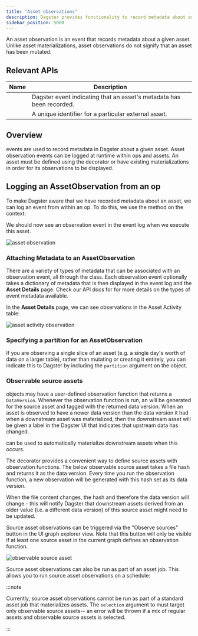 ```yaml
---
title: "Asset observations"
description: Dagster provides functionality to record metadata about assets.
sidebar_position: 5000
---
```


An asset observation is an event that records metadata about a given asset. Unlike asset materializations, asset observations do not signify that an asset has been mutated.

## Relevant APIs

| Name                                   | Description                                                          |
| -------------------------------------- | -------------------------------------------------------------------- |
| <PyObject section="assets" module="dagster" object="AssetObservation" /> | Dagster event indicating that an asset's metadata has been recorded. |
| <PyObject section="assets" module="dagster" object="AssetKey" />         | A unique identifier for a particular external asset.                 |

## Overview

<PyObject section="assets" module="dagster" object="AssetObservation" /> events are used to record metadata in Dagster
about a given asset. Asset observation events can be logged at runtime within ops and assets. An asset must be defined using the <PyObject section="assets" module="dagster" object="asset" decorator /> decorator or have existing materializations in order for its observations to be displayed.

## Logging an AssetObservation from an op

To make Dagster aware that we have recorded metadata about an asset, we can log an <PyObject section="assets" module="dagster" object="AssetObservation" /> event from within an op. To do this, we use the method <PyObject section="execution" module="dagster" object="OpExecutionContext.log_event" /> on the context:

<CodeExample path="docs_snippets/docs_snippets/concepts/assets/observations.py" startAfter="start_observation_asset_marker_0" endBefore="end_observation_asset_marker_0" />

We should now see an observation event in the event log when we execute this asset.

![asset observation](/images/guides/build/assets/asset-observations/observation.png)

### Attaching Metadata to an AssetObservation

There are a variety of types of metadata that can be associated with an observation event, all through the <PyObject section="metadata" module="dagster" object="MetadataValue" /> class. Each observation event optionally takes a dictionary of metadata that is then displayed in the event log and the **Asset Details** page. Check our API docs for <PyObject section="metadata" module="dagster" object="MetadataValue" /> for more details on the types of event metadata available.

<CodeExample path="docs_snippets/docs_snippets/concepts/assets/observations.py" startAfter="start_observation_asset_marker_2" endBefore="end_observation_asset_marker_2" />

In the **Asset Details** page, we can see observations in the Asset Activity table:

![asset activity observation](/images/guides/build/assets/asset-observations/asset-activity-observation.png)

### Specifying a partition for an AssetObservation

If you are observing a single slice of an asset (e.g. a single day's worth of data on a larger table), rather than mutating or creating it entirely, you can indicate this to Dagster by including the `partition` argument on the object.

<CodeExample path="docs_snippets/docs_snippets/concepts/assets/observations.py" startAfter="start_partitioned_asset_observation" endBefore="end_partitioned_asset_observation" />

### Observable source assets

<PyObject section="assets" module="dagster" object="SourceAsset" /> objects may have a user-defined observation function
that returns a `DataVersion`. Whenever the observation
function is run, an <PyObject section="assets" module="dagster" object="AssetObservation" /> will be generated for
the source asset and tagged with the returned data version. When an asset is
observed to have a newer data version than the data version it had when a
downstream asset was materialized, then the downstream asset will be given a
label in the Dagster UI that indicates that upstream data has changed.

<PyObject section="assets" module="dagster" object="AutomationCondition" pluralize /> can be used to automatically
materialize downstream assets when this occurs.

The <PyObject section="assets" module="dagster" object="observable_source_asset" /> decorator provides a convenient way to define source assets with observation functions. The below observable source asset takes a file hash and returns it as the data version. Every time you run the observation function, a new observation will be generated with this hash set as its data version.

<CodeExample path="docs_snippets/docs_snippets/concepts/assets/observable_source_assets.py" startAfter="start_plain" endBefore="end_plain" />

When the file content changes, the hash and therefore the data version will change - this will notify Dagster that downstream assets derived from an older value (i.e. a different data version) of this source asset might need to be updated.

Source asset observations can be triggered via the "Observe sources" button in the UI graph explorer view. Note that this button will only be visible if at least one source asset in the current graph defines an observation function.

![observable source asset](/images/guides/build/assets/asset-observations/observe-sources.png)

Source asset observations can also be run as part of an asset job. This allows you to run source asset observations on a schedule:

<CodeExample path="docs_snippets/docs_snippets/concepts/assets/observable_source_assets.py" startAfter="start_schedule" endBefore="end_schedule" />

:::note

Currently, source asset observations cannot be run as part of a standard asset job that materializes assets. The `selection` argument to <PyObject section="assets" module="dagster" object="define_asset_job" /> must target only observable source assets-- an error will be thrown if a mix of regular assets and observable source assets is selected.

:::
